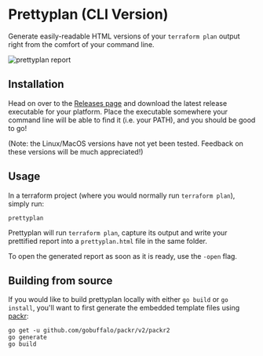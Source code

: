 # Prettyplan (CLI Version)

Generate easily-readable HTML versions of your `terraform plan` output right from the comfort of your command line.

![prettyplan report](https://raw.githubusercontent.com/chrislewisdev/prettyplan-cli/master/screenshot.png)

## Installation

Head on over to the [Releases page](https://github.com/chrislewisdev/prettyplan-cli/releases) and download the latest release executable for your platform. Place the executable somewhere your command line will be able to find it (i.e. your PATH), and you should be good to go!

(Note: the Linux/MacOS versions have not yet been tested. Feedback on these versions will be much appreciated!)

## Usage

In a terraform project (where you would normally run `terraform plan`), simply run:
```
prettyplan
```
Prettyplan will run `terraform plan`, capture its output and write your prettified report into a `prettyplan.html` file in the same folder.

To open the generated report as soon as it is ready, use the `-open` flag.

## Building from source

If you would like to build prettyplan locally with either `go build` or `go install`, you'll want to first generate the embedded template files using [packr](https://github.com/gobuffalo/packr/tree/master/v2):

```
go get -u github.com/gobuffalo/packr/v2/packr2
go generate
go build
```

